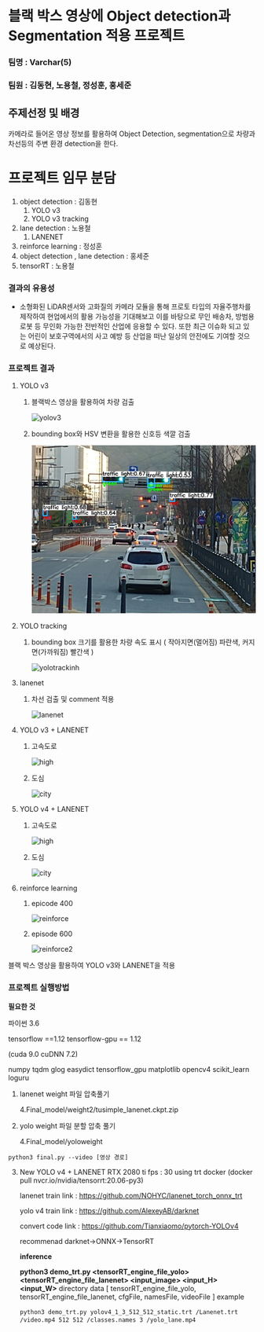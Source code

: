 #  블랙 박스 영상에 Object detection과 Segmentation 적용 프로젝트

### 팀명 : Varchar(5)

### 팀원 : **김동현**, 노용철, **정성훈**, 홍세준



## 주제선정 및 배경

카메라로 들어온 영상 정보를 활용하여 Object Detection, segmentation으로 차량과 차선등의 주변 환경 detection을 한다.



# 프로젝트 임무 분담

1. object detection : 김동현
   1. YOLO v3 
   2. YOLO v3 tracking
2. lane detection : 노용철
   1. LANENET
3. reinforce learning : 정성훈
4. object detection , lane detection : 홍세준
5. tensorRT : 노용철


### 결과의 유용성

- 소형화된 LiDAR센서와 고화질의 카메라 모듈을 통해 프로토 타입의 자율주행차를 제작하여 현업에서의 활용 가능성을 기대해보고 이를 바탕으로 무인 배송차, 방범용 로봇 등 무인화 가능한 전반적인 산업에 응용할 수 있다. 또한 최근 이슈화 되고 있는 어린이 보호구역에서의 사고 예방 등 산업을 떠난 일상의 안전에도 기여할 것으로 예상된다.

### 프로젝트 결과

1. YOLO v3 

   1. 블랙박스 영상을 활용하여 차량 검출

      ![yolov3](README.assets/yolov3.gif)

      

   2. bounding box와 HSV 변환을 활용한 신호등 색깔 검출

      ![image-20201228173249710](README.assets/image-20201228173249710.png)

      

2. YOLO tracking

   1. bounding box 크기를 활용한 차량 속도 표시 ( 작아지면(멀어짐) 파란색, 커지면(가까워짐) 빨간색 ) 

      ![yolotrackinh](README.assets/yolotracking.gif)

3. lanenet

   1. 차선 검출 및 comment 적용

      ![lanenet](README.assets/lanenet.gif)

4. YOLO v3 + LANENET 

   1. 고속도로

      ![high](README.assets/lanenet_yolo2.gif)

   2. 도심

      ![city](README.assets/lanenet_yolo1.gif)

5. YOLO v4 + LANENET 

   1. 고속도로

      ![high](README.assets/yl1.gif)

   2. 도심

      ![city](README.assets/yl2.gif)

6. reinforce learning

   1. epicode 400

      ![reinforce](README.assets/reinforce1-1609145682544.gif)

   2. episode 600

      ![reinforce2](README.assets/reinforce2.gif)



블랙 박스 영상을 활용하여 YOLO v3와 LANENET을 적용







### **프로젝트 실행방법**

**필요한 것**

파이썬 3.6

tensorflow ==1.12 tensorflow-gpu == 1.12

(cuda 9.0 cuDNN 7.2)

numpy
tqdm
glog
easydict
tensorflow_gpu
matplotlib
opencv4
scikit_learn
loguru



1. lanenet weight 파일 압축풀기

   4\.Final_model/weight2/tusimple_lanenet.ckpt.zip

2. yolo weight 파일 분할 압축 풀기

   4\.Final_model/yoloweight

```
python3 final.py --video [영상 경로]
```

3. New YOLO v4 + LANENET
   RTX 2080 ti
   fps : 30
   using trt docker (docker pull nvcr.io/nvidia/tensorrt:20.06-py3)

   lanenet train link : https://github.com/NOHYC/lanenet_torch_onnx_trt

   yolo v4 train link : https://github.com/AlexeyAB/darknet

   convert code link : https://github.com/Tianxiaomo/pytorch-YOLOv4

   recommenad darknet->ONNX->TensorRT

   **inference**

   **python3 demo_trt.py <tensorRT_engine_file_yolo> <tensorRT_engine_file_lanenet> <input_image> <input_H> <input_W>**
   directory data [ tensorRT_engine_file_yolo, tensorRT_engine_file_lanenet, cfgFile, namesFile, videoFile ]
   example
   ```
   python3 demo_trt.py yolov4_1_3_512_512_static.trt /Lanenet.trt /video.mp4 512 512 /classes.names 3 /yolo_lane.mp4 
   ```

